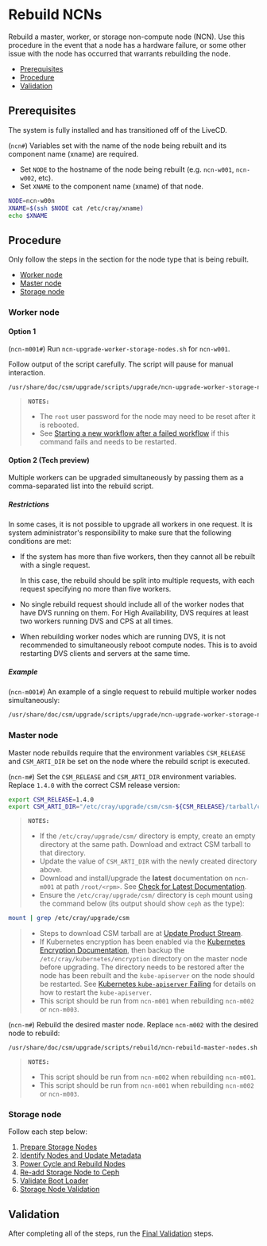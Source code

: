# Rebuild NCNs

Rebuild a master, worker, or storage non-compute node (NCN). Use this procedure in the event that a node has a hardware failure,
or some other issue with the node has occurred that warrants rebuilding the node.

- [Prerequisites](#prerequisites)
- [Procedure](#procedure)
- [Validation](#validation)

## Prerequisites

The system is fully installed and has transitioned off of the LiveCD.

(`ncn#`) Variables set with the name of the node being rebuilt and its component name (xname) are required.

- Set `NODE` to the hostname of the node being rebuilt (e.g. `ncn-w001`, `ncn-w002`, etc).
- Set `XNAME` to the component name (xname) of that node.

```bash
NODE=ncn-w00n
XNAME=$(ssh $NODE cat /etc/cray/xname)
echo $XNAME
```

## Procedure

Only follow the steps in the section for the node type that is being rebuilt.

- [Worker node](#worker-node)
- [Master node](#master-node)
- [Storage node](#storage-node)

### Worker node

#### Option 1

(`ncn-m001#`) Run `ncn-upgrade-worker-storage-nodes.sh` for `ncn-w001`.

Follow output of the script carefully. The script will pause for manual interaction.

```bash
/usr/share/doc/csm/upgrade/scripts/upgrade/ncn-upgrade-worker-storage-nodes.sh ncn-w001
```

> **`NOTES:`**
>
> - The `root` user password for the node may need to be reset after it is rebooted.
> - See [Starting a new workflow after a failed workflow](../../argo/Using_Argo_Workflows.md) if this command fails and needs to be restarted.

#### Option 2 (Tech preview)

Multiple workers can be upgraded simultaneously by passing them as a comma-separated list into the rebuild script.

##### Restrictions

In some cases, it is not possible to upgrade all workers in one request. It is system administrator's responsibility to
make sure that the following conditions are met:

- If the system has more than five workers, then they cannot all be rebuilt with a single request.

    In this case, the rebuild should be split into multiple requests, with each request specifying no more than five workers.

- No single rebuild request should include all of the worker nodes that have DVS running on them. For High Availability, DVS requires at least two workers running DVS and CPS at all times.

- When rebuilding worker nodes which are running DVS, it is not recommended to simultaneously reboot compute nodes. This is to avoid restarting DVS clients and servers at the same time.

##### Example

(`ncn-m001#`) An example of a single request to rebuild multiple worker nodes simultaneously:

```bash
/usr/share/doc/csm/upgrade/scripts/upgrade/ncn-upgrade-worker-storage-nodes.sh ncn-w002,ncn-w003,ncn-w004
```

### Master node

Master node rebuilds require that the environment variables `CSM_RELEASE` and `CSM_ARTI_DIR` be set on the node where the rebuild script is executed.

(`ncn-m#`) Set the `CSM_RELEASE` and `CSM_ARTI_DIR` environment variables. Replace `1.4.0` with the correct CSM release version:

```bash
export CSM_RELEASE=1.4.0
export CSM_ARTI_DIR="/etc/cray/upgrade/csm/csm-${CSM_RELEASE}/tarball/csm-${CSM_RELEASE}"
```

> **`NOTES:`**
>
> - If the `/etc/cray/upgrade/csm/` directory is empty, create an empty directory at the same path. Download and extract CSM tarball to that directory.
> - Update the value of `CSM_ARTI_DIR` with the newly created directory above.
> - Download and install/upgrade the **latest** documentation on `ncn-m001` at path `/root/<rpm>`. See [Check for Latest Documentation](../../../update_product_stream/README.md#check-for-latest-documentation).
> - Ensure the `/etc/cray/upgrade/csm/` directory is `ceph` mount using the command below (its output should show `ceph` as the type):

```bash
mount | grep /etc/cray/upgrade/csm
```

> - Steps to download CSM tarball are at [Update Product Stream](../../../update_product_stream/README.md).
> - If Kubernetes encryption has been enabled via the [Kubernetes Encryption Documentation](../../kubernetes/encryption/README.md),
then backup the `/etc/cray/kubernetes/encryption` directory on the master node before upgrading.
The directory needs to be restored after the node has been rebuilt and the `kube-apiserver` on the node should be restarted.
See [Kubernetes `kube-apiserver` Failing](../../../troubleshooting/kubernetes/Kubernetes_Kube_apiserver_failing.md) for details on how to restart the `kube-apiserver`.
> - This script should be run from `ncn-m001` when rebuilding `ncn-m002` or `ncn-m003`.

(`ncn-m#`) Rebuild the desired master node. Replace `ncn-m002` with the desired node to rebuild:

```bash
/usr/share/doc/csm/upgrade/scripts/rebuild/ncn-rebuild-master-nodes.sh ncn-m002
```

> **`NOTES:`**
>
> - This script should be run from `ncn-m002` when rebuilding `ncn-m001`.
> - This script should be run from `ncn-m001` when rebuilding `ncn-m002` or `ncn-m003`.

### Storage node

Follow each step below:

1. [Prepare Storage Nodes](Prepare_Storage_Nodes.md)
1. [Identify Nodes and Update Metadata](Identify_Nodes_and_Update_Metadata.md)
1. [Power Cycle and Rebuild Nodes](Power_Cycle_and_Rebuild_Nodes.md)
1. [Re-add Storage Node to Ceph](Re-add_Storage_Node_to_Ceph.md)
1. [Validate Boot Loader](Validate_Boot_Loader.md)
1. [Storage Node Validation](Post_Rebuild_Storage_Node_Validation.md)

## Validation

After completing all of the steps, run the [Final Validation](Final_Validation_Steps.md) steps.
